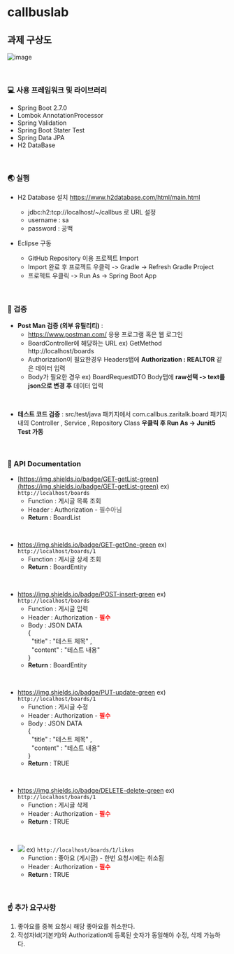 # callbuslab

## 과제 구상도
![image](https://user-images.githubusercontent.com/81105748/173882201-3185a63f-2c30-44d3-af4c-0ac719c025a6.png)

&nbsp;
### :computer: 사용 프레임워크 및 라이브러리

* Spring Boot 2.7.0  
* Lombok AnnotationProcessor  
* Spring Validation
* Spring Boot Stater Test
* Spring Data JPA  
* H2 DataBase

&nbsp;
### :earth_asia: 실행

* H2 Database 설치 https://www.h2database.com/html/main.html
  * jdbc:h2:tcp://localhost/~/callbus 로 URL 설정 
  * username : sa
  * password : 공백

* Eclipse 구동
  * GitHub Repository 이용 프로젝트 Import
  * Import 완료 후 프로젝트 우클릭 -> Gradle -> Refresh Gradle Project
  * 프로젝트 우클릭 -> Run As -> Spring Boot App

&nbsp;
### :dart: 검증

* __Post Man 검증 (외부 유틸리티)__ : 
  * https://www.postman.com/ 응용 프로그램 혹은 웹 로그인 
  * BoardController에 해당하는 URL ex) GetMethod http://localhost/boards
  * Authorization이 필요한경우 Headers탭에 __Authorization : REALTOR__ 같은 데이터 입력
  * Body가 필요한 경우 ex) BoardRequestDTO Body탭에 __raw선택 -> text를 json으로 변경 후__ 데이터 입력     

 &nbsp;

* __테스트 코드 검증__ : 
  src/test/java 패키지에서 com.callbus.zaritalk.board 패키지 내의 Controller , Service , Repository Class __우클릭 후 Run As -> Junit5 Test 가동__

&nbsp;
### :memo: API Documentation

* [https://img.shields.io/badge/GET-getList-green](https://img.shields.io/badge/GET-getList-green) ex) ```http://localhost/boards```
  * Function : 게시글 목록 조회 
  * Header : Authorization - <span style="color:gray">__필수아님__</span>
  * __Return__ : BoardList
  
&nbsp;   

* https://img.shields.io/badge/GET-getOne-green ex) ```http://localhost/boards/1 ```
  * Function : 게시글 상세 조회
  * __Return__ : BoardEntity

&nbsp;
* https://img.shields.io/badge/POST-insert-green ex) ```http://localhost/boards```
  * Function : 게시글 입력
  * Header : Authorization - <span style="color:red">__필수__</span>
  * Body : JSON DATA &nbsp;  
       {&nbsp;  
       &nbsp;&nbsp;"title" : "테스트 제목" , &nbsp;  
       &nbsp;&nbsp;"content" : "테스트 내용"&nbsp;  
        }
  * __Return__ : BoardEntity
  
 &nbsp; 
* https://img.shields.io/badge/PUT-update-green ex) ```http://localhost/boards/1```
  * Function : 게시글 수정
  * Header : Authorization - <span style="color:red">__필수__</span>
  * Body : JSON DATA &nbsp;  
       {&nbsp;  
       &nbsp;&nbsp;"title" : "테스트 제목" , &nbsp;  
       &nbsp;&nbsp;"content" : "테스트 내용"&nbsp;  
        }
  * __Return__ : TRUE     

&nbsp;

* https://img.shields.io/badge/DELETE-delete-green ex) ```http://localhost/boards/1```
  * Function : 게시글 삭제
  * Header : Authorization - <span style="color:red">__필수__</span>
  * __Return__ : TRUE     

&nbsp;
* <img src="https://img.shields.io/badge/POST-like-green"> ex) ```http://localhost/boards/1/likes```
  * Function : 좋아요 (게시글) - 한번 요청시에는 취소됨
  * Header : Authorization - <span style="color:red">__필수__</span>
  * __Return__ : TRUE     

&nbsp;
### :point_up: 추가 요구사항
1. 좋아요를 중복 요청시 해당 좋아요를 취소한다.
2. 작성자Id(기본키)와 Authorization에 등록된 숫자가 동일해야 수정, 삭제 가능하다.
 
